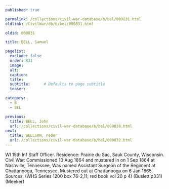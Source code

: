 ```yaml
---
published: true

permalink: /collections/civil-war-database/b/bel/000831.html
oldlink: /CivilWar/db/b/bel/000831.html

oldid: 000831

title: BELL, Samuel

pagelist:
  exclude: false
  order: 831
  image: 
  alt:
  caption:
  title:
  subtitle:      # Defaults to page subtitle
  teaser:

category: 
  - B 
  - BEL

previous:
  title: BELL, John
  url: /collections/civil-war-database/b/bel/000830.html  
next:
  title: BELLSON, Peder
  url: /collections/civil-war-database/b/bel/000832.html   
---
```

WI 15th Inf Staff Officer. Residence: Prairie du Sac, Sauk County, Wisconsin. Civil War: Commissioned 10 Aug 1864 and mustered in on 1 Sep 1864 at Nashville, Tennessee, Was named Assistant Surgeon of the Regiment at Chattanooga, Tennessee. Mustered out at Chattanooga on 6 Jan 1865. Sources: (WHS Series 1200 box 76-2,11; red book vol 20 p 4) (Buslett p331) (Meeker)